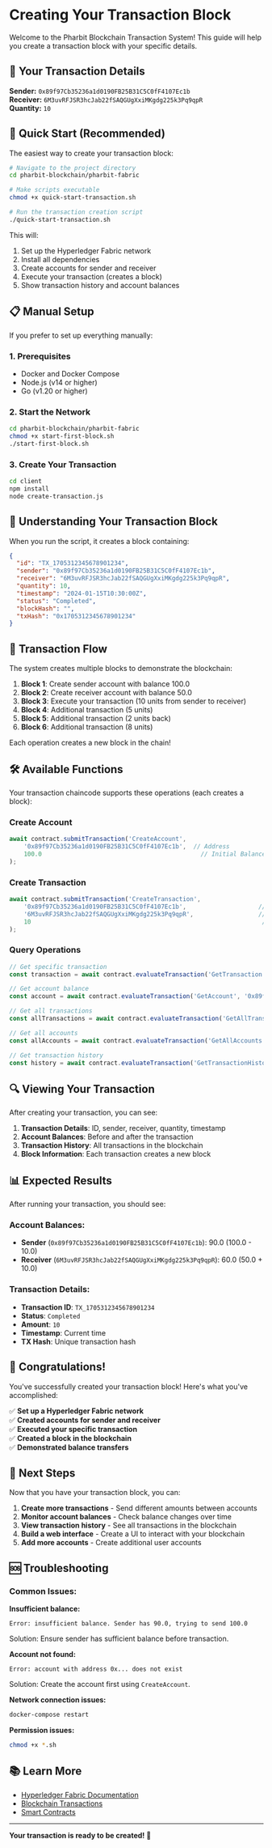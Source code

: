 # Creating Your Transaction Block

Welcome to the Pharbit Blockchain Transaction System! This guide will help you create a transaction block with your specific details.

## 🎯 Your Transaction Details

**Sender:** `0x89f97Cb35236a1d0190FB25B31C5C0fF4107Ec1b`  
**Receiver:** `6M3uvRFJSR3hcJab22fSAQGUgXxiMKgdg225k3Pq9qpR`  
**Quantity:** `10`

## 🚀 Quick Start (Recommended)

The easiest way to create your transaction block:

```bash
# Navigate to the project directory
cd pharbit-blockchain/pharbit-fabric

# Make scripts executable
chmod +x quick-start-transaction.sh

# Run the transaction creation script
./quick-start-transaction.sh
```

This will:
1. Set up the Hyperledger Fabric network
2. Install all dependencies
3. Create accounts for sender and receiver
4. Execute your transaction (creates a block)
5. Show transaction history and account balances

## 📋 Manual Setup

If you prefer to set up everything manually:

### 1. Prerequisites

- Docker and Docker Compose
- Node.js (v14 or higher)
- Go (v1.20 or higher)

### 2. Start the Network

```bash
cd pharbit-blockchain/pharbit-fabric
chmod +x start-first-block.sh
./start-first-block.sh
```

### 3. Create Your Transaction

```bash
cd client
npm install
node create-transaction.js
```

## 🎯 Understanding Your Transaction Block

When you run the script, it creates a block containing:

```json
{
  "id": "TX_1705312345678901234",
  "sender": "0x89f97Cb35236a1d0190FB25B31C5C0fF4107Ec1b",
  "receiver": "6M3uvRFJSR3hcJab22fSAQGUgXxiMKgdg225k3Pq9qpR",
  "quantity": 10,
  "timestamp": "2024-01-15T10:30:00Z",
  "status": "Completed",
  "blockHash": "",
  "txHash": "0x1705312345678901234"
}
```

## 🔗 Transaction Flow

The system creates multiple blocks to demonstrate the blockchain:

1. **Block 1**: Create sender account with balance 100.0
2. **Block 2**: Create receiver account with balance 50.0
3. **Block 3**: Execute your transaction (10 units from sender to receiver)
4. **Block 4**: Additional transaction (5 units)
5. **Block 5**: Additional transaction (2 units back)
6. **Block 6**: Additional transaction (8 units)

Each operation creates a new block in the chain!

## 🛠️ Available Functions

Your transaction chaincode supports these operations (each creates a block):

### Create Account
```javascript
await contract.submitTransaction('CreateAccount',
    '0x89f97Cb35236a1d0190FB25B31C5C0fF4107Ec1b',  // Address
    100.0                                            // Initial Balance
);
```

### Create Transaction
```javascript
await contract.submitTransaction('CreateTransaction',
    '0x89f97Cb35236a1d0190FB25B31C5C0fF4107Ec1b',                    // Sender
    '6M3uvRFJSR3hcJab22fSAQGUgXxiMKgdg225k3Pq9qpR',                  // Receiver
    10                                                                // Quantity
);
```

### Query Operations
```javascript
// Get specific transaction
const transaction = await contract.evaluateTransaction('GetTransaction', 'TX_123');

// Get account balance
const account = await contract.evaluateTransaction('GetAccount', '0x89f97Cb35236a1d0190FB25B31C5C0fF4107Ec1b');

// Get all transactions
const allTransactions = await contract.evaluateTransaction('GetAllTransactions');

// Get all accounts
const allAccounts = await contract.evaluateTransaction('GetAllAccounts');

// Get transaction history
const history = await contract.evaluateTransaction('GetTransactionHistory', 'TX_123');
```

## 🔍 Viewing Your Transaction

After creating your transaction, you can see:

1. **Transaction Details**: ID, sender, receiver, quantity, timestamp
2. **Account Balances**: Before and after the transaction
3. **Transaction History**: All transactions in the blockchain
4. **Block Information**: Each transaction creates a new block

## 📊 Expected Results

After running your transaction, you should see:

### Account Balances:
- **Sender** (`0x89f97Cb35236a1d0190FB25B31C5C0fF4107Ec1b`): 90.0 (100.0 - 10.0)
- **Receiver** (`6M3uvRFJSR3hcJab22fSAQGUgXxiMKgdg225k3Pq9qpR`): 60.0 (50.0 + 10.0)

### Transaction Details:
- **Transaction ID**: `TX_1705312345678901234`
- **Status**: `Completed`
- **Amount**: `10`
- **Timestamp**: Current time
- **TX Hash**: Unique transaction hash

## 🎉 Congratulations!

You've successfully created your transaction block! Here's what you've accomplished:

✅ **Set up a Hyperledger Fabric network**  
✅ **Created accounts for sender and receiver**  
✅ **Executed your specific transaction**  
✅ **Created a block in the blockchain**  
✅ **Demonstrated balance transfers**  

## 🚀 Next Steps

Now that you have your transaction block, you can:

1. **Create more transactions** - Send different amounts between accounts
2. **Monitor account balances** - Check balance changes over time
3. **View transaction history** - See all transactions in the blockchain
4. **Build a web interface** - Create a UI to interact with your blockchain
5. **Add more accounts** - Create additional user accounts

## 🆘 Troubleshooting

### Common Issues:

**Insufficient balance:**
```
Error: insufficient balance. Sender has 90.0, trying to send 100.0
```
Solution: Ensure sender has sufficient balance before transaction.

**Account not found:**
```
Error: account with address 0x... does not exist
```
Solution: Create the account first using `CreateAccount`.

**Network connection issues:**
```bash
docker-compose restart
```

**Permission issues:**
```bash
chmod +x *.sh
```

## 📚 Learn More

- [Hyperledger Fabric Documentation](https://hyperledger-fabric.readthedocs.io/)
- [Blockchain Transactions](https://www.ibm.com/topics/blockchain-transactions)
- [Smart Contracts](https://www.ibm.com/topics/smart-contracts)

---

**Your transaction is ready to be created! 🚀**